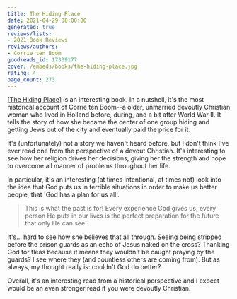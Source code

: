 ```yaml
---
title: The Hiding Place
date: 2021-04-29 00:00:00
generated: true
reviews/lists:
- 2021 Book Reviews
reviews/authors:
- Corrie ten Boom
goodreads_id: 17339177
cover: /embeds/books/the-hiding-place.jpg
rating: 4
page_count: 273
---
```

[[The Hiding Place]]() is an interesting book. In a nutshell, it's the most historical account of Corrie ten Boom--a older, unmarried devoutly Christian woman who lived in Holland before, during, and a bit after World War II. It tells the story of how she became the center of one group hiding and getting Jews out of the city and eventually paid the price for it.  

It's (unfortunately) not a story we haven't heard before, but I don't think I've ever read one from the perspective of a devout Christian. It's interesting to see how her religion drives her decisions, giving her the strength and hope to overcome all manner of problems throughout her life.  

<!--more-->

In particular, it's an interesting (at times intentional, at times not) look into the idea that God puts us in terrible situations in order to make us better people, that 'God has a plan for us all'.  

> This is what the past is for! Every experience God gives us, every person He
> puts in our lives is the perfect preparation for the future that only He can
> see.

It's... hard to see how she believes that all through. Seeing being stripped before the prison guards as an echo of Jesus naked on the cross? Thanking God for fleas because it means they wouldn't be caught praying by the guards? I see where they (and countless others are coming from). But as always, my thought really is: couldn't God do better?  

Overall, it's an interesting read from a historical perspective and I expect would be an even stronger read if you were devoutly Christian.